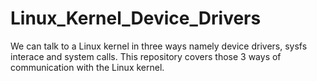 # Linux_Kernel_Device_Drivers

We can talk to a Linux kernel in three ways namely device drivers, sysfs interace and system calls.
This repository covers those 3 ways of communication with the Linux kernel.
